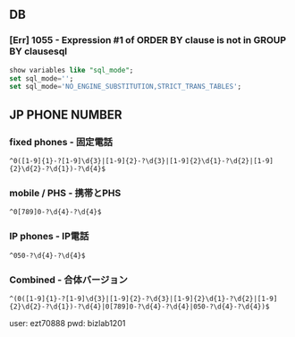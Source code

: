 ## DB

### [Err] 1055 - Expression #1 of ORDER BY clause is not in GROUP BY clausesql
```sql
show variables like "sql_mode";
set sql_mode='';
set sql_mode='NO_ENGINE_SUBSTITUTION,STRICT_TRANS_TABLES';
```


## JP PHONE NUMBER

### fixed phones - 固定電話 ##
    ^0([1-9]{1}-?[1-9]\d{3}|[1-9]{2}-?\d{3}|[1-9]{2}\d{1}-?\d{2}|[1-9]{2}\d{2}-?\d{1})-?\d{4}$

### mobile / PHS - 携帯とPHS ##
    ^0[789]0-?\d{4}-?\d{4}$

### IP phones - IP電話 ##
    ^050-?\d{4}-?\d{4}$

### Combined - 合体バージョン ##
    ^(0([1-9]{1}-?[1-9]\d{3}|[1-9]{2}-?\d{3}|[1-9]{2}\d{1}-?\d{2}|[1-9]{2}\d{2}-?\d{1})-?\d{4}|0[789]0-?\d{4}-?\d{4}|050-?\d{4}-?\d{4})$



user: ezt70888
pwd: bizlab1201